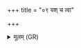 +++
title = "०९ यश् च त्वा"

+++
<details><summary>मूलम् (GR)</summary>

यश् च त्वा प्रति गृह्णाति  
येन चासि मिता त्वम् ।  
उभौ मानस्य पत्नि तौ  
जीवतां जरदष्टी ॥
</details>